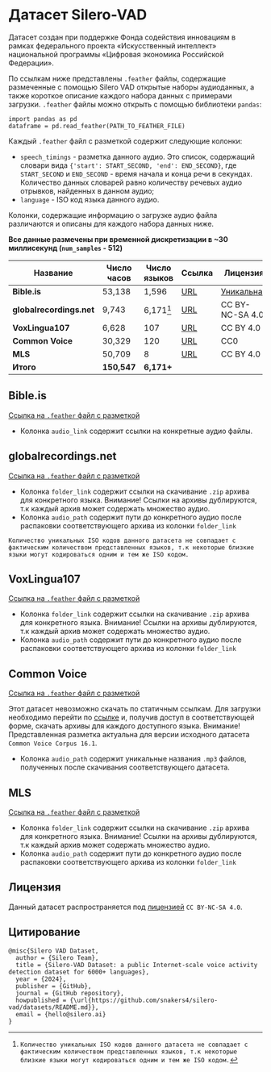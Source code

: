 # Датасет Silero-VAD

Датасет создан при поддержке Фонда содействия инновациям в рамках федерального проекта «Искусственный
интеллект» национальной программы «Цифровая экономика Российской Федерации».

По ссылкам ниже представлены `.feather` файлы, содержащие размеченные с помощью Silero VAD открытые наборы аудиоданных, а также короткое описание каждого набора данных с примерами загрузки. `.feather` файлы можно открыть с помощью библиотеки `pandas`:
```python3
import pandas as pd
dataframe = pd.read_feather(PATH_TO_FEATHER_FILE)
```

Каждый `.feather` файл с разметкой содержит следующие колонки:
- `speech_timings` - разметка данного аудио. Это список, содержащий словари вида `{'start': START_SECOND, 'end': END_SECOND}`, где `START_SECOND` и `END_SECOND` - время начала и конца речи в секундах. Количество данных словарей равно количеству речевых аудио отрывков, найденных в данном аудио;
- `language` - ISO код языка данного аудио.

Колонки, содержащие информацию о загрузке аудио файла различаются и описаны для каждого набора данных ниже.

**Все данные размечены при временной дискретизации в ~30 миллисекунд (`num_samples` - 512)**

| Название             | Число часов | Число языков | Ссылка | Лицензия | md5sum |
|----------------------|-------------|-------------|--------|----------|----------|
| **Bible.is**             | 53,138       | 1,596        |    [URL](https://live.bible.is/)    |    [Уникальная](https://live.bible.is/terms)      | ea404eeaf2cd283b8223f63002be11f9 |
| **globalrecordings.net** | 9,743        | 6,171[^1]       |    [URL](https://globalrecordings.net/en)    |    CC BY-NC-SA 4.0      | 3c5c0f31b0abd9fe94ddbe8b1e2eb326 |
| **VoxLingua107**         | 6,628        | 107         |    [URL](https://bark.phon.ioc.ee/voxlingua107/)    |     CC BY 4.0     | 5dfef33b4d091b6d399cfaf3d05f2140 |
| **Common Voice**         | 30,329       | 120         |    [URL](https://commonvoice.mozilla.org/en/datasets)    |     CC0     | 5e30a85126adf74a5fd1496e6ac8695d |
| **MLS**                  | 50,709       | 8           |    [URL](https://www.openslr.org/94/)    |    CC BY 4.0      | a339d0e94bdf41bba3c003756254ac4e |
| **Итого**                  | **150,547**       | **6,171+**         |     |    |  |

## Bible.is

[Ссылка на `.feather` файл с разметкой](https://models.silero.ai/vad_datasets/BibleIs.feather)

- Колонка `audio_link` содержит ссылки на конкретные аудио файлы.

## globalrecordings.net

[Ссылка на `.feather` файл с разметкой](https://models.silero.ai/vad_datasets/globalrecordings.feather)

- Колонка `folder_link` содержит ссылки на скачивание `.zip` архива для конкретного языка. Внимание! Ссылки на архивы дублируются, т.к каждый архив может содержать множество аудио.
- Колонка `audio_path` содержит пути до конкретного аудио после распаковки соответствующего архива из колонки `folder_link`

``Количество уникальных ISO кодов данного датасета не совпадает с фактическим количеством представленных языков, т.к некоторые близкие языки могут кодироваться одним и тем же ISO кодом.``

## VoxLingua107

[Ссылка на `.feather` файл с разметкой](https://models.silero.ai/vad_datasets/VoxLingua107.feather)

- Колонка `folder_link` содержит ссылки на скачивание `.zip` архива для конкретного языка. Внимание! Ссылки на архивы дублируются, т.к каждый архив может содержать множество аудио.
- Колонка `audio_path` содержит пути до конкретного аудио после распаковки соответствующего архива из колонки `folder_link`

## Common Voice

[Ссылка на `.feather` файл с разметкой](https://models.silero.ai/vad_datasets/common_voice.feather)

Этот датасет невозможно скачать по статичным ссылкам. Для загрузки необходимо перейти по [ссылке](https://commonvoice.mozilla.org/en/datasets) и, получив доступ в соответствующей форме, скачать архивы для каждого доступного языка. Внимание! Представленная разметка актуальна для версии исходного датасета `Common Voice Corpus 16.1`.

- Колонка `audio_path` содержит уникальные названия `.mp3` файлов, полученных после скачивания соответствующего датасета.

## MLS

[Ссылка на `.feather` файл с разметкой](https://models.silero.ai/vad_datasets/MLS.feather)

- Колонка `folder_link` содержит ссылки на скачивание `.zip` архива для конкретного языка. Внимание! Ссылки на архивы дублируются, т.к каждый архив может содержать множество аудио.
- Колонка `audio_path` содержит пути до конкретного аудио после распаковки соответствующего архива из колонки `folder_link`

## Лицензия

Данный датасет распространяется под [лицензией](https://creativecommons.org/licenses/by-nc-sa/4.0/deed.en) `CC BY-NC-SA 4.0`.

## Цитирование

```
@misc{Silero VAD Dataset,
  author = {Silero Team},
  title = {Silero-VAD Dataset: a public Internet-scale voice activity detection dataset for 6000+ languages},
  year = {2024},
  publisher = {GitHub},
  journal = {GitHub repository},
  howpublished = {\url{https://github.com/snakers4/silero-vad/datasets/README.md}},
  email = {hello@silero.ai}
}
```

[^1]: ``Количество уникальных ISO кодов данного датасета не совпадает с фактическим количеством представленных языков, т.к некоторые близкие языки могут кодироваться одним и тем же ISO кодом.``
